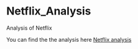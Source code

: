 # Netflix_Analysis
Analysis of Netflix 

You can find the the analysis here
[Netflix analysis](https://emanuelsoda.github.io/Netflix_Analysis/)
